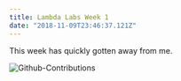 ```yaml
---
title: Lambda Labs Week 1
date: "2018-11-09T23:46:37.121Z"
---
```


This week has quickly gotten away from me.

![Github-Contributions](./gitub-graph.png)

